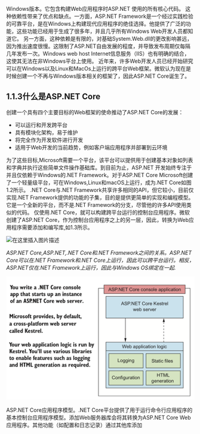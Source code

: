 Windows版本。它包含构建Web应用程序时ASP.NET 使用的所有核心代码。
这种依赖性带来了优点和缺点。一方面，ASP.NET Framework是一个经过实践检验的可靠平台，是在Windows上构建现代应用程序的绝佳选择。他提供了广泛的功能，这些功能已经用于生成了很多年，并且几乎所有Windows Web开发人员都知道它。
另一方面，这种依赖是有限的，对基础System.Web.dll的更改影响甚远，因为推出速度很慢。这限制了ASP.NET自由发展的程度，并导致发布周期仅每隔几年发布一次。Windows web host
Internet信息服务（IIS）也有明确的结合，这使其无法在非Windows平台上使用。
近年来，许多Web开发人员已经开始研究可以在Windows以及Linux和MacOs上运行的跨平台Web框架。微软认为现在是时候创建一个不再与Windows版本相关的框架了，因此ASP.NET Core诞生了。
## 1.1.3什么是ASP.NET Core

创建一个具有四个主要目标的Web框架的使命推动了ASP.NET Core的发展：
- 可以运行和开发跨平台
- 具有模块化架构，易于维护
- 将完全作为开发软件进行开发
- 适用于Web开发的当前趋势，例如客户端应用程序并部署到云环境

为了这些目标,Microsoft需要一个平台，该平台可以提供用于创建基本对象如列表和字典并执行这些简单文件操作基础库。到目前为止，ASP.NET 开发始终专注于并且仅依赖于Windows的.NET Framework。对于ASP.NET Core Microsoft创建了一个轻量级平台，可在Windows,Linux和macOS上运行，成为.NET Core如图1.2所示。
.NET Core与.NET Framework共享许多相同的API，但它较小，目前仅实现.NET Framework提供的功能的子集，目的是提供更简单的实现和编程模型。它是一个全新的平台，而不是.NET Framework的分支，尽管他的许多API使用类似的代码。
仅使用.NET Core，就可以构建跨平台运行的控制台应用程序。微软创建了ASP.NET Core，作为控制台应用程序之上的另一层，因此，转换为Web应用程序需要添加和编写库,如1.3所示。

![在这里插入图片描述](/static/1.2.png)

*ASP.NET Core,ASP.NET,.NET Core和.NET Framework之间的关系。ASP.NET Core可以在.NET Framework和.NET Core上运行，因此可以跨平台运行。相反，ASP.NET仅在.NET Framework上运行，因此与Windows OS绑定在一起.*

![在这里插入图片描述](/static/1-3.png)

ASP.NET Core应用程序模型。.NET Core平台提供了用于运行命令行应用程序的基本控制台应用程序模型。添加Web服务器库会将其转换为ASP.NET Core Web应用程序。其他功能（如配置和日志记录）通过其他库添加
